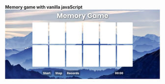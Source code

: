 <strong>Memory game with vanilla javaScript</strong>
![alt text](https://github.com/Ornashh/memory-game/blob/main/img/memory-game.jpg)
